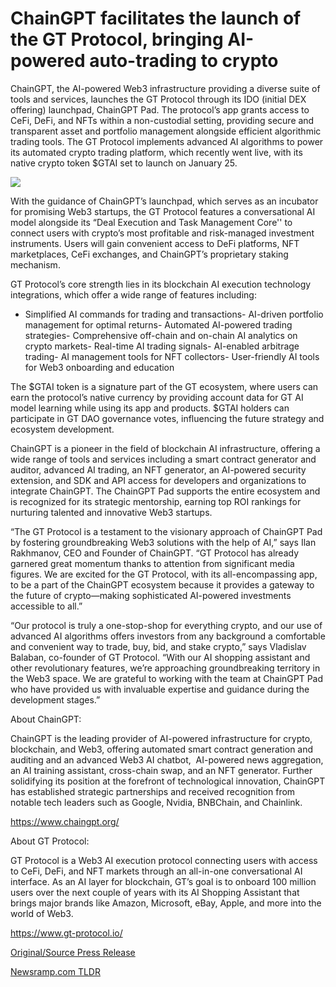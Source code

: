# ChainGPT facilitates the launch of the GT Protocol, bringing AI-powered auto-trading to crypto

ChainGPT, the AI-powered Web3 infrastructure providing a diverse suite of tools and services, launches the GT Protocol through its IDO (initial DEX offering) launchpad, ChainGPT Pad. The protocol’s app grants access to CeFi, DeFi, and NFTs within a non-custodial setting, providing secure and transparent asset and portfolio management alongside efficient algorithmic trading tools. The GT Protocol implements advanced AI algorithms to power its automated crypto trading platform, which recently went live, with its native crypto token $GTAI set to launch on January 25.

![](https://api.blockchainwire.io/uploads/Proleoio/editor_image/40f714aa-c647-4c4c-884d-3253e4a072e2.jpg)

With the guidance of ChainGPT’s launchpad, which serves as an incubator for promising Web3 startups, the GT Protocol features a conversational AI model alongside its “Deal Execution and Task Management Core'' to connect users with crypto’s most profitable and risk-managed investment instruments. Users will gain convenient access to DeFi platforms, NFT marketplaces, CeFi exchanges, and ChainGPT’s proprietary staking mechanism.

GT Protocol’s core strength lies in its blockchain AI execution technology integrations, which offer a wide range of features including:

- Simplified AI commands for trading and transactions- AI-driven portfolio management for optimal returns- Automated AI-powered trading strategies- Comprehensive off-chain and on-chain AI analytics on crypto markets- Real-time AI trading signals- AI-enabled arbitrage trading- AI management tools for NFT collectors- User-friendly AI tools for Web3 onboarding and education

The $GTAI token is a signature part of the GT ecosystem, where users can earn the protocol’s native currency by providing account data for GT AI model learning while using its app and products. $GTAI holders can participate in GT DAO governance votes, influencing the future strategy and ecosystem development.

ChainGPT is a pioneer in the field of blockchain AI infrastructure, offering a wide range of tools and services including a smart contract generator and auditor, advanced AI trading, an NFT generator, an AI-powered security extension, and SDK and API access for developers and organizations to integrate ChainGPT. The ChainGPT Pad supports the entire ecosystem and is recognized for its strategic mentorship, earning top ROI rankings for nurturing talented and innovative Web3 startups.

“The GT Protocol is a testament to the visionary approach of ChainGPT Pad by fostering groundbreaking Web3 solutions with the help of AI,” says Ilan Rakhmanov, CEO and Founder of ChainGPT. “GT Protocol has already garnered great momentum thanks to attention from significant media figures. We are excited for the GT Protocol, with its all-encompassing app, to be a part of the ChainGPT ecosystem because it provides a gateway to the future of crypto—making sophisticated AI-powered investments accessible to all.”

“Our protocol is truly a one-stop-shop for everything crypto, and our use of advanced AI algorithms offers investors from any background a comfortable and convenient way to trade, buy, bid, and stake crypto,” says Vladislav Balaban, co-founder of GT Protocol. “With our AI shopping assistant and other revolutionary features, we’re approaching groundbreaking territory in the Web3 space. We are grateful to working with the team at ChainGPT Pad who have provided us with invaluable expertise and guidance during the development stages.”

About ChainGPT:

ChainGPT is the leading provider of AI-powered infrastructure for crypto, blockchain, and Web3, offering automated smart contract generation and auditing and an advanced Web3 AI chatbot,  AI-powered news aggregation, an AI training assistant, cross-chain swap, and an NFT generator. Further solidifying its position at the forefront of technological innovation, ChainGPT has established strategic partnerships and received recognition from notable tech leaders such as Google, Nvidia, BNBChain, and Chainlink.

https://www.chaingpt.org/

About GT Protocol:

GT Protocol is a Web3 AI execution protocol connecting users with access to CeFi, DeFi, and NFT markets through an all-in-one conversational AI interface. As an AI layer for blockchain, GT’s goal is to onboard 100 million users over the next couple of years with its AI Shopping Assistant that brings major brands like Amazon, Microsoft, eBay, Apple, and more into the world of Web3.

https://www.gt-protocol.io/ 

[Original/Source Press Release](https://blockchainwire.io/press-release/chaingpt-facilitates-the-launch-of-the-gt-protocol-bringing-ai-powered-auto-trading-to-crypto) 

[Newsramp.com TLDR](https://newsramp.com/None) 